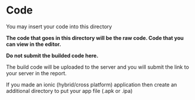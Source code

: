 # Code

You may insert your code into this directory

**The code that goes in this directory will be the raw code. Code that you can view in the editor.**

**Do not submit the builded code here.**

The build code will be uploaded to the server and you will submit the link to your server in the report.

If you made an ionic (hybrid/cross platform) application then create an additional directory to put your app file (.apk or .ipa)  
